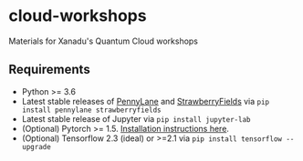 # cloud-workshops
Materials for Xanadu's Quantum Cloud workshops

## Requirements
* Python >= 3.6
* Latest stable releases of [PennyLane](https://pennylane.ai/) and [StrawberryFields](https://strawberryfields.ai/) via `pip install pennylane strawberryfields`
* Latest stable release of Jupyter via `pip install jupyter-lab`
* (Optional) Pytorch >= 1.5. [Installation instructions here](https://pytorch.org/get-started/locally/).
* (Optional) Tensorflow 2.3 (ideal) or >=2.1 via `pip install tensorflow --upgrade`
